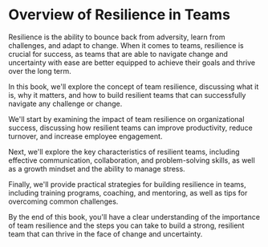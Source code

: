 Overview of Resilience in Teams
=============================================

Resilience is the ability to bounce back from adversity, learn from challenges, and adapt to change. When it comes to teams, resilience is crucial for success, as teams that are able to navigate change and uncertainty with ease are better equipped to achieve their goals and thrive over the long term.

In this book, we'll explore the concept of team resilience, discussing what it is, why it matters, and how to build resilient teams that can successfully navigate any challenge or change.

We'll start by examining the impact of team resilience on organizational success, discussing how resilient teams can improve productivity, reduce turnover, and increase employee engagement.

Next, we'll explore the key characteristics of resilient teams, including effective communication, collaboration, and problem-solving skills, as well as a growth mindset and the ability to manage stress.

Finally, we'll provide practical strategies for building resilience in teams, including training programs, coaching, and mentoring, as well as tips for overcoming common challenges.

By the end of this book, you'll have a clear understanding of the importance of team resilience and the steps you can take to build a strong, resilient team that can thrive in the face of change and uncertainty.
